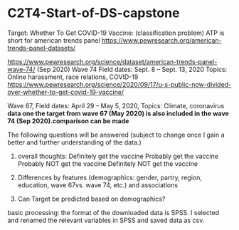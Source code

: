 # C2T4-Start-of-DS-capstone

Target: Whether To Get COVID-19 Vaccine: (classification problem)
ATP is short for american trends panel
https://www.pewresearch.org/american-trends-panel-datasets/


https://www.pewresearch.org/science/dataset/american-trends-panel-wave-74/ (Sep 2020)
Wave 74
Field dates: Sept. 8 – Sept. 13, 2020
Topics: Online harassment, race relations, COVID-19
https://www.pewresearch.org/science/2020/09/17/u-s-public-now-divided-over-whether-to-get-covid-19-vaccine/

Wave 67, Field dates: April 29 – May 5, 2020, Topics: Climate, coronavirus
**data one the target from wave 67 (May 2020) is also included in the wave 74 (Sep 2020).comparison can be made**

The following questions will be answered (subject to change once I gain a better and further understanding of the data.)
1. overall thoughts:
 Definitely get the vaccine
Probably get the vaccine
Probably NOT get the vaccine
Definitely NOT get the vaccine   

2. Differences by features (demographics: gender, partry, region, education, wave 67vs. wave 74, etc.) and associations

3. Can Target be predicted based on demographics?


basic processing: the format of the downloaded data is SPSS.
I selected and renamed the relevant variables in SPSS and saved data as csv. 
